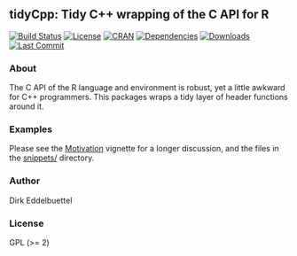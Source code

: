 
## tidyCpp: Tidy C++ wrapping of the C API for R

[![Build Status](https://github.com/eddelbuettel/tidycpp/workflows/R-CMD-check/badge.svg)](https://github.com/eddelbuettel/tidycpp/workflows/R-CMD-check)
[![License](https://img.shields.io/badge/license-GPL%20%28%3E=%202%29-brightgreen.svg?style=flat)](https://www.gnu.org/licenses/gpl-2.0.html)
[![CRAN](https://www.r-pkg.org/badges/version/tidyCpp)](https://cran.r-project.org/package=tidyCpp)
[![Dependencies](https://tinyverse.netlify.com/badge/tidyCpp)](https://cran.r-project.org/package=tidyCpp)
[![Downloads](https://cranlogs.r-pkg.org/badges/tidyCpp?color=brightgreen)](https://www.r-pkg.org/pkg/tidyCpp)
[![Last Commit](https://img.shields.io/github/last-commit/eddelbuettel/tidycpp)](https://github.com/eddelbuettel/tidycpp)


### About

The C API of the R language and environment is robust, yet a little awkward
for C++ programmers.  This packages wraps a tidy layer of header functions
around it.

### Examples

Please see the
[Motivation](https://cloud.r-project.org/web/packages/tidyCpp/vignettes/motivation.html) vignette
for a longer discussion, and the files in the [snippets/](https://github.com/eddelbuettel/tidycpp/tree/master/inst/snippets) directory.

### Author

Dirk Eddelbuettel

### License

GPL (>= 2)

